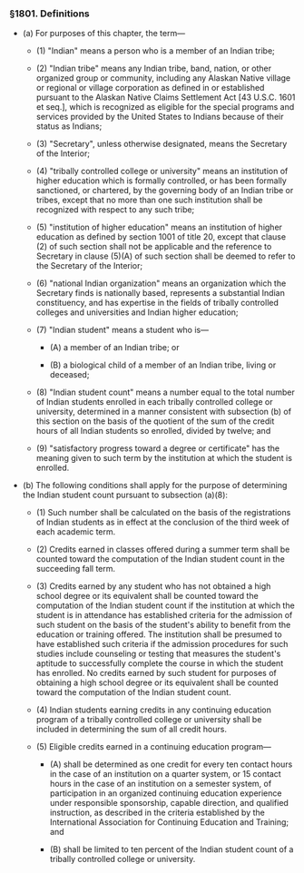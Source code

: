 ### §1801. Definitions
* (a) For purposes of this chapter, the term—

  * (1) "Indian" means a person who is a member of an Indian tribe;

  * (2) "Indian tribe" means any Indian tribe, band, nation, or other organized group or community, including any Alaskan Native village or regional or village corporation as defined in or established pursuant to the Alaskan Native Claims Settlement Act [43 U.S.C. 1601 et seq.], which is recognized as eligible for the special programs and services provided by the United States to Indians because of their status as Indians;

  * (3) "Secretary", unless otherwise designated, means the Secretary of the Interior;

  * (4) "tribally controlled college or university" means an institution of higher education which is formally controlled, or has been formally sanctioned, or chartered, by the governing body of an Indian tribe or tribes, except that no more than one such institution shall be recognized with respect to any such tribe;

  * (5) "institution of higher education" means an institution of higher education as defined by section 1001 of title 20, except that clause (2) of such section shall not be applicable and the reference to Secretary in clause (5)(A) of such section shall be deemed to refer to the Secretary of the Interior;

  * (6) "national Indian organization" means an organization which the Secretary finds is nationally based, represents a substantial Indian constituency, and has expertise in the fields of tribally controlled colleges and universities and Indian higher education;

  * (7) "Indian student" means a student who is—

    * (A) a member of an Indian tribe; or

    * (B) a biological child of a member of an Indian tribe, living or deceased;


  * (8) "Indian student count" means a number equal to the total number of Indian students enrolled in each tribally controlled college or university, determined in a manner consistent with subsection (b) of this section on the basis of the quotient of the sum of the credit hours of all Indian students so enrolled, divided by twelve; and

  * (9) "satisfactory progress toward a degree or certificate" has the meaning given to such term by the institution at which the student is enrolled.


* (b) The following conditions shall apply for the purpose of determining the Indian student count pursuant to subsection (a)(8):

  * (1) Such number shall be calculated on the basis of the registrations of Indian students as in effect at the conclusion of the third week of each academic term.

  * (2) Credits earned in classes offered during a summer term shall be counted toward the computation of the Indian student count in the succeeding fall term.

  * (3) Credits earned by any student who has not obtained a high school degree or its equivalent shall be counted toward the computation of the Indian student count if the institution at which the student is in attendance has established criteria for the admission of such student on the basis of the student's ability to benefit from the education or training offered. The institution shall be presumed to have established such criteria if the admission procedures for such studies include counseling or testing that measures the student's aptitude to successfully complete the course in which the student has enrolled. No credits earned by such student for purposes of obtaining a high school degree or its equivalent shall be counted toward the computation of the Indian student count.

  * (4) Indian students earning credits in any continuing education program of a tribally controlled college or university shall be included in determining the sum of all credit hours.

  * (5) Eligible credits earned in a continuing education program—

    * (A) shall be determined as one credit for every ten contact hours in the case of an institution on a quarter system, or 15 contact hours in the case of an institution on a semester system, of participation in an organized continuing education experience under responsible sponsorship, capable direction, and qualified instruction, as described in the criteria established by the International Association for Continuing Education and Training; and

    * (B) shall be limited to ten percent of the Indian student count of a tribally controlled college or university.